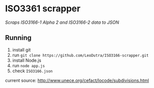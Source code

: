 ISO3361 scrapper
================
*Scraps ISO3166-1 Alpha 2 and ISO3166-2 data to JSON*

Running
-------
  1. install git
  2. run `git clone https://github.com/LeoDutra/ISO3166-scrapper.git`
  3. install Node.js
  4. run `node app.js`
  5. check `ISO3166.json`

current source:
http://www.unece.org/cefact/locode/subdivisions.html
